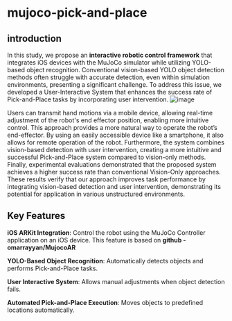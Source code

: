 # mujoco-pick-and-place

## **introduction**
In this study, we propose an **interactive robotic control framework** that integrates iOS devices with the MuJoCo simulator while utilizing YOLO-based object recognition. Conventional vision-based YOLO object detection methods often struggle with accurate detection, even within simulation environments, presenting a significant challenge. To address this issue, we developed a User-Interactive System that enhances the success rate of Pick-and-Place tasks by incorporating user intervention.
![image](https://github.com/user-attachments/assets/97ac48af-a86e-4e51-89a9-2b7a3fd6ee2f)

Users can transmit hand motions via a mobile device, allowing real-time adjustment of the robot's end effector position, enabling more intuitive control. This approach provides a more natural way to operate the robot’s end-effector. By using an easily accessible device like a smartphone, it also allows for remote operation of the robot. Furthermore, the system combines vision-based detection with user intervention, creating a more intuitive and successful Pick-and-Place system compared to vision-only methods. Finally, experimental evaluations demonstrated that the proposed system achieves a higher success rate than conventional Vision-Only approaches. These results verify that our approach improves task performance by integrating vision-based detection and user intervention, demonstrating its potential for application in various unstructured environments.

## **Key Features**
**iOS ARKit Integration**: Control the robot using the MuJoCo Controller application on an iOS device. This feature is based on **github - omarrayyan/MujocoAR**

**YOLO-Based Object Recognition**: Automatically detects objects and performs Pick-and-Place tasks.

**User Interactive System**: Allows manual adjustments when object detection fails.

**Automated Pick-and-Place Execution**: Moves objects to predefined locations automatically.
